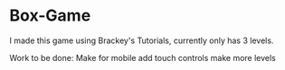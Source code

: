# Box-Game
 I made this game using Brackey's Tutorials, currently only has 3 levels.
 
 Work to be done:
 Make for mobile
 add touch controls
 make more levels
